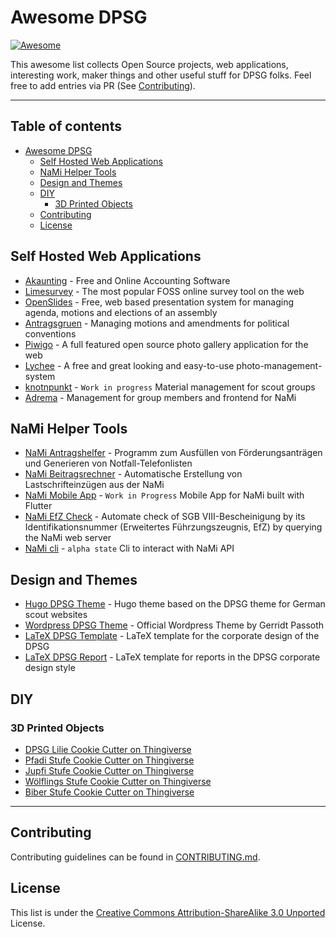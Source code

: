 # Awesome DPSG

[![Awesome](https://cdn.jsdelivr.net/gh/sindresorhus/awesome@d7305f38d29fed78fa85652e3a63e154dd8e8829/media/badge.svg)](https://github.com/sindresorhus/awesome)

This awesome list collects Open Source projects, web applications, interesting work, maker things and other useful stuff for DPSG folks. Feel free to add entries via PR (See [Contributing](.github/CONTRIBUTING.md)).

---

## Table of contents <!-- omit from toc -->

- [Awesome DPSG](#awesome-dpsg)
  - [Self Hosted Web Applications](#self-hosted-web-applications)
  - [NaMi Helper Tools](#nami-helper-tools)
  - [Design and Themes](#design-and-themes)
  - [DIY](#diy)
    - [3D Printed Objects](#3d-printed-objects)
  - [Contributing](#contributing)
  - [License](#license)

## Self Hosted Web Applications

- [Akaunting](https://github.com/akaunting/akaunting) - Free and Online Accounting Software
- [Limesurvey](https://github.com/LimeSurvey/LimeSurvey) - The most popular FOSS online survey tool on the web
- [OpenSlides](https://github.com/OpenSlides/OpenSlides) - Free, web based presentation system for managing agenda, motions and elections of an assembly
- [Antragsgruen](https://github.com/CatoTH/antragsgruen) - Managing motions and amendments for political conventions
- [Piwigo](https://github.com/Piwigo/Piwigo) - A full featured open source photo gallery application for the web
- [Lychee](https://github.com/LycheeOrg/Lychee) - A free and great looking and easy-to-use photo-management-system
- [knotnpunkt](https://github.com/dpsg-beckum/knotnpunkt) - `Work in progress` Material management for scout groups
- [Adrema](https://git.zoomyboy.de/silva/adrema) - Management for group members and frontend for NaMi

## NaMi Helper Tools

- [NaMi Antragshelfer](https://github.com/tobiasmiosczka/nami-antragshelfer) - Programm zum Ausfüllen von Förderungsanträgen und Generieren von Notfall-Telefonlisten
- [NaMi Beitragsrechner](https://github.com/f1shl/nami-beitragsrechner) - Automatische Erstellung von Lastschrifteinzügen aus der NaMi
- [NaMi Mobile App](https://github.com/digital-scouts/dpsg-nami-app) - `Work in Progress` Mobile App for NaMi built with Flutter
- [NaMi EfZ Check](https://github.com/maehw/nami-efz-check) - Automate check of SGB VIII-Bescheinigung by its Identifikationsnummer (Erweitertes Führzungszeugnis, EfZ) by querying the NaMi web server
- [NaMi cli](https://github.com/webratz/pynami) - `alpha state` Cli to interact with NaMi API

## Design and Themes

- [Hugo DPSG Theme](https://github.com/pfadfinder-konstanz/hugo-dpsg) - Hugo theme based on the DPSG theme for German scout websites
- [Wordpress DPSG Theme](https://dpsg.de/de/leitende-mitarbeitende/oeffentlichkeitsarbeit/logos-material-vorlagen/wordpress-theme) - Official Wordpress Theme by Gerridt Passoth
- [LaTeX DPSG Template](https://github.com/fabianlipp/latex-dpsg) - LaTeX template for the corporate design of the DPSG
- [LaTeX DPSG Report](https://github.com/thisni1s/dpsg-report-latex) - LaTeX template for reports in the DPSG corporate design style

## DIY

### 3D Printed Objects

- [DPSG Lilie Cookie Cutter on Thingiverse](https://www.thingiverse.com/thing:4672759)
- [Pfadi Stufe Cookie Cutter on Thingiverse](https://www.thingiverse.com/thing:4646424)
- [Jupfi Stufe Cookie Cutter on Thingiverse](https://www.thingiverse.com/thing:4646408)
- [Wölflings Stufe Cookie Cutter on Thingiverse](https://www.thingiverse.com/thing:4646398)
- [Biber Stufe Cookie Cutter on Thingiverse](https://www.thingiverse.com/thing:4646427)

---

## Contributing

Contributing guidelines can be found in [CONTRIBUTING.md](.github/CONTRIBUTING.md).

## License

This list is under the [Creative Commons Attribution-ShareAlike 3.0 Unported](LICENSE) License.
